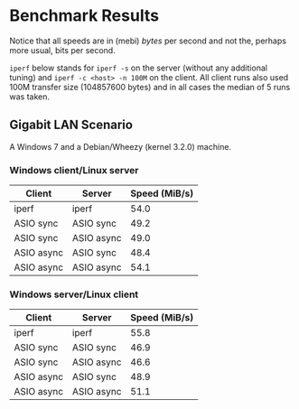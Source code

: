 Benchmark Results
=================

Notice that all speeds are in (mebi) _bytes_ per second and not the, perhaps
more usual, bits per second.

`iperf` below stands for `iperf -s` on the server (without any additional
tuning) and `iperf -c <host> -n 100M` on the client. All client runs also used
100M transfer size (104857600 bytes) and in all cases the median of 5 runs was
taken.

Gigabit LAN Scenario
--------------------

A Windows 7 and a Debian/Wheezy (kernel 3.2.0) machine.

### Windows client/Linux server

| Client                       | Server                       | Speed (MiB/s) |
|------------------------------|------------------------------|---------------|
| iperf                        | iperf                        |          54.0 |
| ASIO sync                    | ASIO sync                    |          49.2 |
| ASIO sync                    | ASIO async                   |          49.0 |
| ASIO async                   | ASIO sync                    |          48.4 |
| ASIO async                   | ASIO async                   |          54.1 |

### Windows server/Linux client

| Client                       | Server                       | Speed (MiB/s) |
|------------------------------|------------------------------|---------------|
| iperf                        | iperf                        |          55.8 |
| ASIO sync                    | ASIO sync                    |          46.9 |
| ASIO sync                    | ASIO async                   |          46.6 |
| ASIO async                   | ASIO sync                    |          48.9 |
| ASIO async                   | ASIO async                   |          51.1 |
